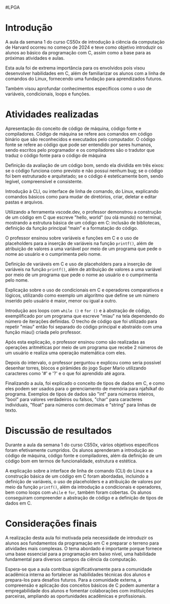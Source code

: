 #LPGA 
# Introdução
A aula da semana 1 do curso CS50x de introdução à ciência da computação de Harvard ocorreu no começo de 2024 e teve como objetivo introduzir os alunos ao básico da programação com C, assim como a base para as próximas atividades e aulas.

Esta aula foi de extrema importância para os envolvidos pois visou desenvolver habilidades em C, além de familiarizar os alunos com a linha de comandos do Linux, fornecendo uma fundação para aprendizados futuros.

Também visou aprofundar conhecimentos específicos como o uso de variáveis, condicionais, loops e funções.
# Atividades realizadas
Apresentação do conceito de código de máquina, código fonte e compiladores. Código de máquina se refere aos comandos em código binário que são reconhecidos e executados pelo computador. O código fonte se refere ao código que pode ser entendido por seres humanos, sendo escritos pelo programador e os compiladores são o tradutor que traduz o código fonte para o código de máquina

Definição da avaliação de um código bom, sendo ela dividida em três eixos: se o código funciona como previsto e não possui nenhum bug; se o código foi bem estruturado e arquitetado; se o código é esteticamente bom, sendo legível, compreensível e consistente.

Introdução à CLI, ou interface de linha de comando, do Linux, explicando comandos básicos como para mudar de diretórios, criar, deletar e editar pastas e arquivos.

Utilizando a ferramenta vscode.dev, o professor demonstrou a construção de um código em C que escreve "hello, world" (ou olá mundo) no terminal, mostrando a estrutura básica de um código em C: inclusão de bibliotecas, definição da função principal “main” e a formatação do código.

O professor ensinou sobre variáveis e funções em C e o uso de placeholders para a inserção de variáveis na função `printf()`, além de atribuição de valores a uma variável por meio de um programa que pede o nome ao usuário e o cumprimenta pelo nome.

Definição de variáveis em C e uso de placeholders para a inserção de variáveis na função `printf()`, além de atribuição de valores a uma variável por meio de um programa que pede o nome ao usuário e o cumprimenta pelo nome.

Explicação sobre o uso de condicionais em C e operadores comparativos e lógicos, utilizando como exemplo um algoritmo que define se um número inserido pelo usuário é maior, menor ou igual a outro.

Introdução aos loops com `while ()` e `for ()` e à abstração de código, exemplificado por um programa que escreve "miau" na tela dependendo do número de iterações definidas. O trecho de código que foi utilizado para repetir "miau" então foi separado do código principal e abstraído com uma função miau() criada pelo professor.

Após esta explicação, o professor ensinou como são realizadas as operações aritméticas por meio de um programa que recebe 2 números de um usuário e realiza uma operação matemática com eles.

Depois do intervalo, o professor perguntou e explicou como seria possível desenhar torres, blocos e pirâmides do jogo Super Mario utilizando caracteres como '#' e '?' e o que foi aprendido até agora.

Finalizando a aula, foi explicado o conceito de tipos de dados em C, e como eles podem ser usados para o gerenciamento de memória para njafslkaf do programa. Exemplos de tipos de dados são "int" para números inteiros, "bool" para valores verdadeiros ou falsos, "char" para caracteres individuais, "float" para números com decimais e "string" para linhas de texto.
# Discussão de resultados
Durante a aula da semana 1 do curso CS50x, vários objetivos específicos foram efetivamente cumpridos. Os alunos aprenderam a introdução ao código de máquina, código fonte e compiladores, além da definição de um código bom em termos de funcionalidade, estrutura e estética. 

A explicação sobre a interface de linha de comando (CLI) do Linux e a construção básica de um código em C foram abordadas, incluindo a definição de variáveis, o uso de placeholders e a atribuição de valores por meio da função `printf()`, além da introdução a condicionais e operadores, bem como loops com `while` e `for`, também foram cobertas. Os alunos conseguiram compreender a abstração de código e a definição de tipos de dados em C. 
# Considerações finais
A realização desta aula foi motivada pela necessidade de introduzir os alunos aos fundamentos da programação em C e preparar o terreno para atividades mais complexas. O tema abordado é importante porque fornece uma base essencial para a programação em baixo nível, uma habilidade fundamental para diversos campos da ciência da computação. 

Espera-se que a aula contribua significativamente para a comunidade acadêmica interna ao fortalecer as habilidades técnicas dos alunos e prepara-los para desafios futuros. Para a comunidade externa, a compreensão e aplicação dos conceitos básicos de C podem aumentar a empregabilidade dos alunos e fomentar colaborações com instituições parceiras, ampliando as oportunidades acadêmicas e profissionais.


